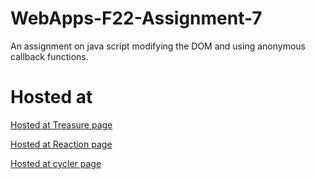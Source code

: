 # WebApps-F22-Assignment-7
An assignment on java script modifying the DOM and using anonymous callback functions.
# Hosted at
[Hosted at Treasure page](https://44-563-web-apps-f22.github.io/44563-webapps-assignment-7-sravanj3/treasure.html)

[Hosted at Reaction page](https://44-563-web-apps-f22.github.io/44563-webapps-assignment-7-sravanj3/reaction.html)

[Hosted at cycler page](https://44-563-web-apps-f22.github.io/44563-webapps-assignment-7-sravanj3/cycler.html)